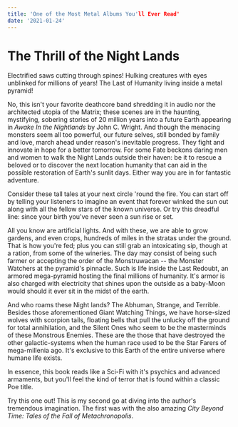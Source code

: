 ```yaml
---
title: 'One of the Most Metal Albums You'll Ever Read'
date: '2021-01-24'
---
```


# The Thrill of the Night Lands
Electrified saws cutting through spines! Hulking creatures with eyes unblinked for millions of years! The Last of Humanity living inside a metal pyramid!

No, this isn't your favorite deathcore band shredding it in audio nor the architected utopia of the Matrix; these scenes are in the haunting, mystifying, sobering stories of 20 million years into a future Earth appearing in _Awake In the Nightlands_ by John C. Wright. And though the menacing monsters seem all too powerful, our future selves, still bonded by family and love, march ahead under reason's inevitable progress. They fight and innovate in hope for a better tomorrow. For some Fate beckons daring men and women to walk the Night Lands outside their haven: be it to rescue a beloved or to discover the next location humanity that can aid in the possible restoration of Earth's sunlit days. Either way you are in for fantastic adventure. 

Consider these tall tales at your next circle 'round the fire. You can start off by telling your listeners to imagine an event that forever winked the sun out along with all the fellow stars of the known universe. Or try this dreadful line: since your birth you've never seen a sun rise or set. 

All you know are artificial lights. And with these, we are able to grow gardens, and even crops, hundreds of miles in the stratas under the ground. That is how you're fed; plus you can still grab an intoxicating sip, though at a ration, from some of the wineries. The day may consist of being such farmer or accepting the order of the Monstruwacan -- the Monster Watchers at the pyramid's pinnacle. Such is life inside the Last Redoubt, an armored mega-pyramid hosting the final millions of humanity. It's armor is also charged with electricity that shines upon the outside as a baby-Moon would should it ever sit in the midst of the earth.

And who roams these Night lands? The Abhuman, Strange, and Terrible. Besides those aforementioned Giant Watching Things, we have horse-sized wolves with scorpion tails, floating bells that pull the unlucky off the ground for total annihilation, and the Silent Ones who seem to be the masterminds of these Monstrous Enemies. These are the those that have destroyed the other galactic-systems when the human race used to be the Star Farers of mega-millenia ago. It's exclusive to this Earth of the entire universe where humane life exists.

In essence, this book reads like a Sci-Fi with it's psychics and advanced armaments, but you'll feel the kind of terror that is found within a classic Poe title.

Try this one out! This is my second go at diving into the author's tremendous imagination. The first was with the also amazing _City Beyond Time: Tales of the Fall of Metachronopolis_.